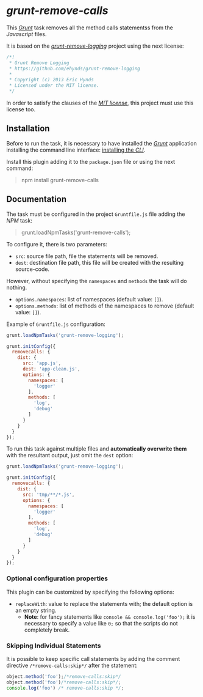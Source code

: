 # _grunt-remove-calls_

This [_Grunt_](http://gruntjs.com/) task removes all the method calls statementss from the _Javascript_ files.

It is based on the [_grunt-remove-logging_](https://npmjs.org/package/grunt-remove-logging) project using the next license:
```javascript
/*!
 * Grunt Remove Logging
 * https://github.com/ehynds/grunt-remove-logging
 *
 * Copyright (c) 2013 Eric Hynds
 * Licensed under the MIT license.
 */
```

In order to satisfy the clauses of the [_MIT license_](http://opensource.org/licenses/MIT), this project must use this license too.

## Installation

Before to run the task, it is necessary to have installed the [_Grunt_](http://gruntjs.com/) application installing the command line interface: [installing the _CLI_](http://gruntjs.com/getting-started).

Install this plugin adding it to the ``package.json`` file or using the next command:
> npm install grunt-remove-calls

## Documentation

The task must be configured in the project ``Gruntfile.js`` file adding the _NPM_ task:
> grunt.loadNpmTasks('grunt-remove-calls');

To configure it, there is two parameters:
* ``src``: source file path, file the statements will be removed.
* ``dest``: destination file path, this file will be created with the resulting source-code.

However, without specifying the ``namespaces`` and ``methods`` the task will do nothing.
* ``options.namespaces``: list of namespaces (default value: ``[]``).
* ``options.methods``: list of methods of the namespaces to remove (default value: ``[]``).

Example of ``Gruntfile.js`` configuration:
```js
grunt.loadNpmTasks('grunt-remove-logging');

grunt.initConfig({
  removecalls: {
    dist: {
      src: 'app.js',
      dest: 'app-clean.js',
      options: {
        namespaces: [
          'logger'
        ],
        methods: [
          'log',
          'debug'
        ]
      }
    }
  }
});
```

To run this task against multiple files and **automatically overwrite them**
with the resultant output, just omit the ``dest`` option:

```js
grunt.loadNpmTasks('grunt-remove-logging');

grunt.initConfig({
  removecalls: {
    dist: {
      src: 'tmp/**/*.js',
      options: {
        namespaces: [
          'logger'
        ],
        methods: [
          'log',
          'debug'
        ]
      }
    }
  }
});
```

### Optional configuration properties

This plugin can be customized by specifying the following options:

* ``replaceWith``: value to replace the statements with; the default option is an empty string.
   * **Note**: for fancy statements like ``console && console.log('foo');`` it is necessary to specify a value like ``0;`` so that the scripts do not completely break.

### Skipping Individual Statements

It is possible to keep specific call statements by adding the comment directive ``/*remove-calls:skip*/`` after the statement:
```javascript
object.method('foo');/*remove-calls:skip*/
object.method('foo')/*remove-calls:skip*/;
console.log('foo') /* remove-calls:skip */;
```
